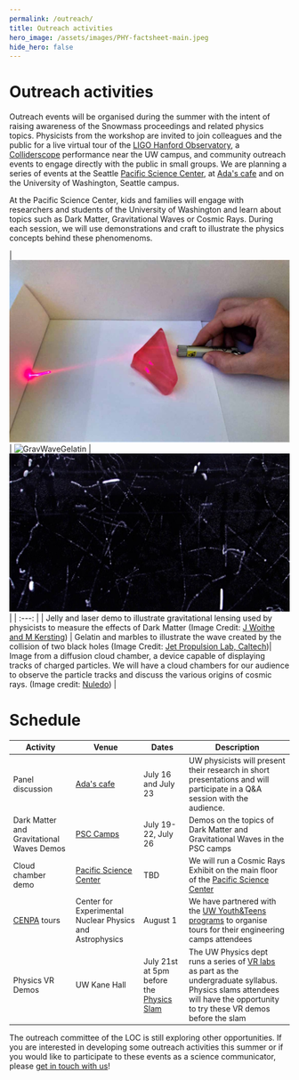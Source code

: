 ```yaml
---
permalink: /outreach/
title: Outreach activities
hero_image: /assets/images/PHY-factsheet-main.jpeg
hide_hero: false
---
```

# Outreach activities


Outreach events will be organised during the summer with the intent of raising awareness of the Snowmass proceedings and related physics topics. Physicists from the workshop are invited to join colleagues and the public for a live virtual tour of the [LIGO Hanford Observatory](https://www.ligo.caltech.edu/WA), a [Colliderscope](https://colliderscope.web.cern.ch/) performance near the UW campus, and community outreach events to engage directly with the public in small groups.
We are planning a series of events at the Seattle [Pacific Science Center](https://www.pacificsciencecenter.org), at [Ada's cafe](https://www.adasbooks.com) and on the University of Washington, Seattle campus.

At the Pacific Science Center, kids and families will engage with researchers and students of the University of Washington and learn about topics such as Dark Matter, Gravitational Waves or Cosmic Rays. During each session, we will use demonstrations and craft to illustrate the physics concepts behind these phenomenoms.

| ![DMJelly](/assets/images/DMJelly.jpg) | ![GravWaveGelatin](/assets/images/gwaves_ripples.gif) | ![CloudChamber](/assets/images/cloud_chamber_nuledo.jpg) |
| :---: |
| Jelly and laser demo to illustrate gravitational lensing used by physicists to measure the effects of Dark Matter (Image Credit: [J Woithe and M Kersting](https://iopscience.iop.org/article/10.1088/1361-6552/abe09c/meta#pedabe09cf3)) | Gelatin and marbles to illustrate the wave created by the collision of two black holes (Image Credit: [Jet Propulsion Lab, Caltech](https://www.jpl.nasa.gov/edu/teach/activity/dropping-in-with-gravitational-waves/))| Image from a diffusion cloud chamber, a device capable of displaying tracks of charged particles. We will have a cloud chambers for our audience to observe the particle tracks and discuss the various origins of cosmic rays. (Image credit: [Nuledo](https://www.nuledo.com/en/)) |  

# Schedule

| Activity | Venue | Dates | Description |
| -- | -- | -- | -- |
| Panel discussion | [Ada's cafe](https://www.adasbooks.com) | July 16 and July 23 | UW physicists will present their research in short presentations and will participate in a Q&A session with the audience. |
| Dark Matter and Gravitational Waves Demos | [PSC Camps](https://www.pacificsciencecenter.org/education/camps) | July 19-22, July 26 | Demos on the topics of Dark Matter and Gravitational Waves in the PSC camps |
| Cloud chamber demo | [Pacific Science Center](https://www.pacificsciencecenter.org) | TBD | We will run a Cosmic Rays Exhibit on the main floor of the [Pacific Science Center](https://www.pacificsciencecenter.org) |
| [CENPA](https://www.npl.washington.edu) tours | Center for Experimental Nuclear Physics and Astrophysics | August 1 | We have partnered with the [UW Youth&Teens programs](https://www.youth-teen.uw.edu) to organise tours for their engineering camps attendees |
| Physics VR Demos | UW Kane Hall | July 21st at 5pm before the [Physics Slam](/pages/slam.md) | The UW Physics dept runs a series of [VR labs](https://artsci.washington.edu/news/2019-08/virtually-physics) as part as the undergraduate syllabus. Physics slams attendees will have the opportunity to try these VR demos before the slam |


The outreach committee of the LOC is still exploring other opportunities. If you are interested in developing some outreach activities this summer or if you would like to participate to these events as a science communicator, please [get in touch with us](mailto:snowmass-loc2022@uw.edu)!

